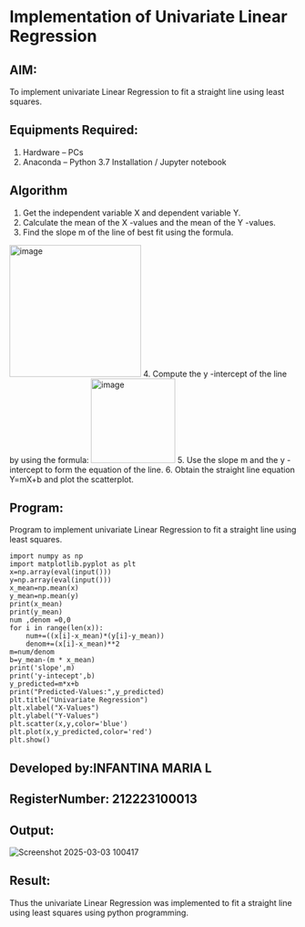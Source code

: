 # Implementation of Univariate Linear Regression
## AIM:
To implement univariate Linear Regression to fit a straight line using least squares.

## Equipments Required:
1. Hardware – PCs
2. Anaconda – Python 3.7 Installation / Jupyter notebook

## Algorithm
1. Get the independent variable X and dependent variable Y.
2. Calculate the mean of the X -values and the mean of the Y -values.
3. Find the slope m of the line of best fit using the formula. 
<img width="231" alt="image" src="https://user-images.githubusercontent.com/93026020/192078527-b3b5ee3e-992f-46c4-865b-3b7ce4ac54ad.png">
4. Compute the y -intercept of the line by using the formula:
<img width="148" alt="image" src="https://user-images.githubusercontent.com/93026020/192078545-79d70b90-7e9d-4b85-9f8b-9d7548a4c5a4.png">
5. Use the slope m and the y -intercept to form the equation of the line.
6. Obtain the straight line equation Y=mX+b and plot the scatterplot.

## Program:

Program to implement univariate Linear Regression to fit a straight line using least squares.
```
import numpy as np
import matplotlib.pyplot as plt
x=np.array(eval(input()))
y=np.array(eval(input()))
x_mean=np.mean(x)
y_mean=np.mean(y)
print(x_mean)
print(y_mean)
num ,denom =0,0
for i in range(len(x)):
    num+=((x[i]-x_mean)*(y[i]-y_mean))
    denom+=(x[i]-x_mean)**2
m=num/denom
b=y_mean-(m * x_mean)
print('slope',m)
print('y-intecept',b)
y_predicted=m*x+b
print("Predicted-Values:",y_predicted)
plt.title("Univariate Regression")
plt.xlabel("X-Values")
plt.ylabel("Y-Values")
plt.scatter(x,y,color='blue')
plt.plot(x,y_predicted,color='red')
plt.show()
```
## Developed by:INFANTINA MARIA L 
## RegisterNumber: 212223100013 

## Output:

![Screenshot 2025-03-03 100417](https://github.com/user-attachments/assets/65752f86-34da-4453-9bf0-eea36251edd4)


## Result:
Thus the univariate Linear Regression was implemented to fit a straight line using least squares using python programming.
